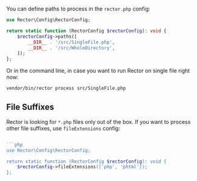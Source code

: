 You can define paths to process in the `rector.php` config:

```php
use Rector\Config\RectorConfig;

return static function (RectorConfig $rectorConfig): void {
    $rectorConfig->paths([
        __DIR__ . '/src/SingleFile.php',
        __DIR__ . '/src/WholeDirectory',
    ]);
};
```

Or in the command line, in case you want to run Rector on single file right now:

```bash
vendor/bin/rector process src/SingleFile.php
```

## File Suffixes

Rector is looking for `*.php` files only out of the box. If you want to process other file suffixes, use `fileExtensions` config:

```php

```php
use Rector\Config\RectorConfig;

return static function (RectorConfig $rectorConfig): void {
    $rectorConfig->fileExtensions(['php', 'phtml']);
};
```
